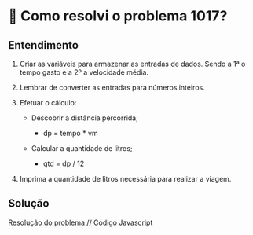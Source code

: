 # 🤔 Como resolvi o problema 1017?

## Entendimento

1. Criar as variáveis para armazenar as entradas de dados. Sendo a 1ª o tempo gasto e a 2º a velocidade média.

2. Lembrar de converter as entradas para números inteiros.

3. Efetuar o cálculo:

    - Descobrir a distância percorrida;

        - dp = tempo * vm

    - Calcular a quantidade de litros;

        - qtd = dp / 12

4. Imprima a quantidade de litros necessária para realizar a viagem.

## Solução

[Resolução do problema // Código Javascript](../../1017.js)